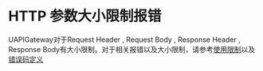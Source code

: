 

# HTTP 参数大小限制报错

UAPIGateway对于Request Header , Request Body , Response Header , Response Body有大小限制。对于相关报错以及大小限制，请参考[使用限制](https://docs.ucloud.cn/uapigateway/operation_guide/use_api/use_limit)以及[错误码定义](https://docs.ucloud.cn/uapigateway/faq/error_code_define)